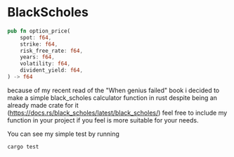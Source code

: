 # BlackScholes
```rust
pub fn option_price(
    spot: f64,
    strike: f64,
    risk_free_rate: f64,
    years: f64,
    volatility: f64,
    divident_yield: f64,
) -> f64
```
because of my recent read of the "When genius failed" book i decided to make a simple black_scholes calculator function in rust despite being an already made crate for it (https://docs.rs/black_scholes/latest/black_scholes/) feel free to include my function in your project if you feel is more suitable for your needs.

You can see my simple test by running
```linux
cargo test
```
